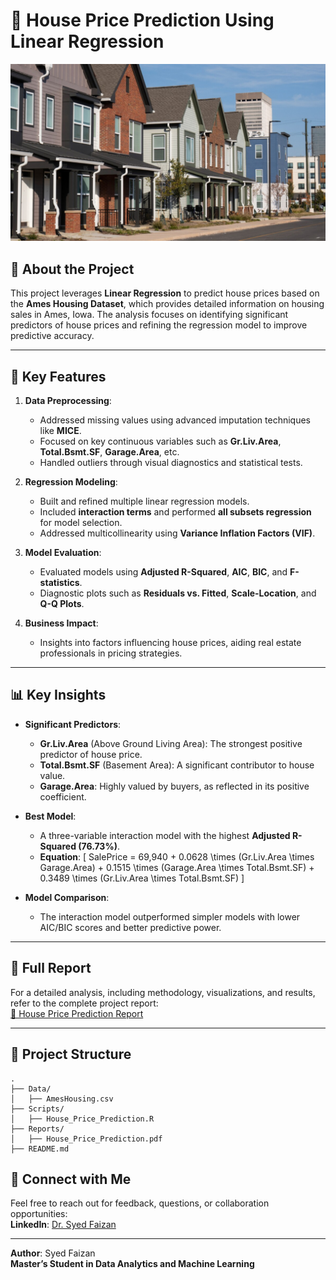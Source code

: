 # 🏡 House Price Prediction Using Linear Regression

![House Price Prediction](https://github.com/SYEDFAIZAN1987/House-Price-Prediction/blob/main/pic%203.jpg)

## 📘 About the Project

This project leverages **Linear Regression** to predict house prices based on the **Ames Housing Dataset**, which provides detailed information on housing sales in Ames, Iowa. The analysis focuses on identifying significant predictors of house prices and refining the regression model to improve predictive accuracy.

---

## 🔑 Key Features

1. **Data Preprocessing**:
   - Addressed missing values using advanced imputation techniques like **MICE**.
   - Focused on key continuous variables such as **Gr.Liv.Area**, **Total.Bsmt.SF**, **Garage.Area**, etc.
   - Handled outliers through visual diagnostics and statistical tests.

2. **Regression Modeling**:
   - Built and refined multiple linear regression models.
   - Included **interaction terms** and performed **all subsets regression** for model selection.
   - Addressed multicollinearity using **Variance Inflation Factors (VIF)**.

3. **Model Evaluation**:
   - Evaluated models using **Adjusted R-Squared**, **AIC**, **BIC**, and **F-statistics**.
   - Diagnostic plots such as **Residuals vs. Fitted**, **Scale-Location**, and **Q-Q Plots**.

4. **Business Impact**:
   - Insights into factors influencing house prices, aiding real estate professionals in pricing strategies.

---

## 📊 Key Insights

- **Significant Predictors**:
  - **Gr.Liv.Area** (Above Ground Living Area): The strongest positive predictor of house price.
  - **Total.Bsmt.SF** (Basement Area): A significant contributor to house value.
  - **Garage.Area**: Highly valued by buyers, as reflected in its positive coefficient.

- **Best Model**:
  - A three-variable interaction model with the highest **Adjusted R-Squared (76.73%)**.
  - **Equation**:
    \[
    SalePrice = 69,940 + 0.0628 \times (Gr.Liv.Area \times Garage.Area) + 0.1515 \times (Garage.Area \times Total.Bsmt.SF) + 0.3489 \times (Gr.Liv.Area \times Total.Bsmt.SF)
    \]

- **Model Comparison**:
  - The interaction model outperformed simpler models with lower AIC/BIC scores and better predictive power.

---

## 📜 Full Report

For a detailed analysis, including methodology, visualizations, and results, refer to the complete project report:  
[📄 House Price Prediction Report](https://github.com/SYEDFAIZAN1987/House-Price-Prediction/blob/main/House%20Price%20Prediction.pdf)

---

## 📂 Project Structure

```
.
├── Data/
│   ├── AmesHousing.csv
├── Scripts/
│   ├── House_Price_Prediction.R
├── Reports/
│   ├── House_Price_Prediction.pdf
├── README.md
```
## 🤝 Connect with Me

Feel free to reach out for feedback, questions, or collaboration opportunities:  
**LinkedIn**: [Dr. Syed Faizan](https://www.linkedin.com/in/drsyedfaizanmd/)

---

**Author**: Syed Faizan  
**Master’s Student in Data Analytics and Machine Learning**
